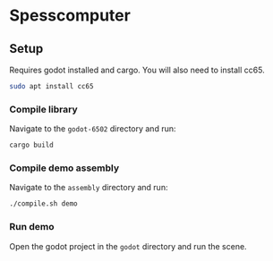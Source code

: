 # Spesscomputer

## Setup

Requires godot installed and cargo. You will also need to install cc65.

```bash
sudo apt install cc65
```

### Compile library

Navigate to the `godot-6502` directory and run:

```bash
cargo build
```

### Compile demo assembly

Navigate to the `assembly` directory and run:

```bash
./compile.sh demo
```

### Run demo

Open the godot project in the `godot` directory and run the scene.